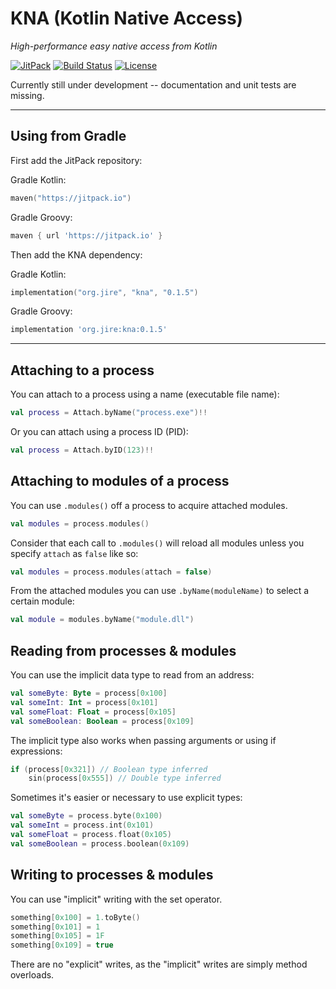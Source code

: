 # KNA (Kotlin Native Access)

_High-performance easy native access from Kotlin_

[![JitPack](https://jitpack.io/v/org.jire/kna.svg)](https://jitpack.io/#org.jire/kna)
[![Build Status](https://travis-ci.com/Jire/kna.svg?branch=master)](https://travis-ci.com/Jire/kna)
[![License](https://img.shields.io/github/license/Jire/kna.svg)](https://github.com/Jire/kna/blob/master/LICENSE.txt)

Currently still under development -- documentation and unit tests are missing.

---

## Using from Gradle

First add the JitPack repository:

Gradle Kotlin:

```kotlin
maven("https://jitpack.io")
```

Gradle Groovy:

```groovy
maven { url 'https://jitpack.io' }
```

Then add the KNA dependency:

Gradle Kotlin:

```kotlin
implementation("org.jire", "kna", "0.1.5")
```

Gradle Groovy:

```groovy
implementation 'org.jire:kna:0.1.5'
```

---

## Attaching to a process

You can attach to a process using a name (executable file name):

```kotlin
val process = Attach.byName("process.exe")!!
```

Or you can attach using a process ID (PID):

```kotlin
val process = Attach.byID(123)!!
```

## Attaching to modules of a process

You can use `.modules()` off a process to acquire attached modules.

```kotlin
val modules = process.modules()
```

Consider that each call to `.modules()` will reload all modules unless you specify `attach` as `false` like so:

```kotlin
val modules = process.modules(attach = false)
```

From the attached modules you can use `.byName(moduleName)` to select a certain module:

```kotlin
val module = modules.byName("module.dll")
```

## Reading from processes & modules

You can use the implicit data type to read from an address:

```kotlin
val someByte: Byte = process[0x100]
val someInt: Int = process[0x101]
val someFloat: Float = process[0x105]
val someBoolean: Boolean = process[0x109]
```

The implicit type also works when passing arguments or using if expressions:

```kotlin
if (process[0x321]) // Boolean type inferred
	sin(process[0x555]) // Double type inferred
```

Sometimes it's easier or necessary to use explicit types:

```kotlin
val someByte = process.byte(0x100)
val someInt = process.int(0x101)
val someFloat = process.float(0x105)
val someBoolean = process.boolean(0x109)
```

## Writing to processes & modules

You can use "implicit" writing with the set operator.

```kotlin
something[0x100] = 1.toByte()
something[0x101] = 1
something[0x105] = 1F
something[0x109] = true
```

There are no "explicit" writes, as the "implicit" writes are simply method overloads.